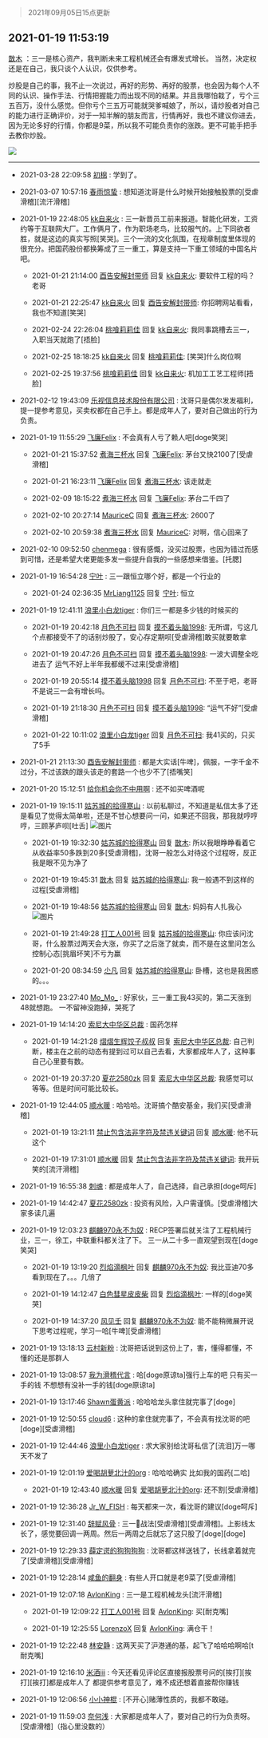 > 2021年09月05日15点更新
<link rel="stylesheet" href="https://cdn.jsdelivr.net/gh/taotie6/sampleJSON@main/css/photo_show.css">


 ## 2021-01-19 11:53:19 

 [㪚木](https://www.coolapk.com/feed/24299559?shareKey=OTdiMTE4YzQ1YzMzNjEzMTc3YWY~) ：三一是核心资产，我判断未来工程机械还会有爆发式增长。
当然，决定权还是在自己，我只谈个人认识，仅供参考。

炒股是自己的事，我不止一次说过，再好的形势、再好的股票，也会因为每个人不同的认识、操作手法、行情把握能力而出现不同的结果。并且我哪怕栽了，亏个三五百万，没什么感觉<!--break-->。但你亏个三五万可能就哭爹喊娘了，所以，请炒股者对自己的能力进行正确评价，对于一知半解的朋友而言，行情再好，我也不建议你进去，因为无论多好的行情，你都是9菜，所以我不可能负责你的涨跌。更不可能手把手去教你炒股。 

<div class="album">
<img class="img-item" src="https://image.coolapk.com/feed/2021/0119/11/1081091_51c3cf2d_8398_7823@1080x1698.jpeg" />
</div>

 ------- 

- 2021-03-28 22:09:58 [初棉](uid=1944207) : 学到了。 

- 2021-03-07 10:57:16 [春雨惊蛰](uid=745533) : 想知道沈哥是什么时候开始接触股票的[受虐滑稽][流汗滑稽] 

- 2021-01-19 22:48:05 [kk自来火](uid=632451) : 三一新晋员工前来报道。智能化研发，工资约等于互联网大厂。工作俩月了，作为职场老鸟，比较服气的。上下同欲者胜，就是这边的真实写照[笑哭]。三个一流的文化氛围，在规章制度里体现的很充分。把国药股份都换筹成了三一重工，算是支持一下重工领域的中国名片吧。 

    - 2021-01-21 21:14:00 [酉告安解封带师](uid=1199540) 回复 [kk自来火](uid=632451): 要软件工程的吗？老哥 

    - 2021-01-21 22:25:47 [kk自来火](uid=632451) 回复 [酉告安解封带师](uid=1199540): 你招聘网站看看，我也不知道[笑哭] 

    - 2021-02-24 22:26:04 [桃喰莉莉佳](uid=507498) 回复 [kk自来火](uid=632451): 我同事跳槽去三一，入职当天就跑了[捂脸] 

    - 2021-02-25 18:18:25 [kk自来火](uid=632451) 回复 [桃喰莉莉佳](uid=507498): [笑哭]什么岗位啊 

    - 2021-02-25 19:37:56 [桃喰莉莉佳](uid=507498) 回复 [kk自来火](uid=632451): 机加工工艺工程师[捂脸] 

- 2021-02-12 19:43:09 [乐视信息技术股份有限公司](uid=761296) : 沈哥只是偶尔发发福利，提一提参考意见，买卖权都在自己手上。都是成年人了，要对自己做出的行为负责。 

- 2021-01-19 11:55:29 [飞廉Felix](uid=900024) : 不会真有人亏了赖人吧[doge笑哭] 

    - 2021-01-21 15:37:52 [煮海三杯水](uid=695018) 回复 [飞廉Felix](uid=900024): 茅台又快2100了[受虐滑稽] 

    - 2021-01-21 16:23:11 [飞廉Felix](uid=900024) 回复 [煮海三杯水](uid=695018): 该走就走 

    - 2021-02-09 18:15:22 [煮海三杯水](uid=695018) 回复 [飞廉Felix](uid=900024): 茅台二千四了 

    - 2021-02-10 20:27:14 [MauriceC](uid=2661286) 回复 [煮海三杯水](uid=695018): 2600了 

    - 2021-02-10 20:59:38 [煮海三杯水](uid=695018) 回复 [MauriceC](uid=2661286): 对啊，信心回来了 

- 2021-02-10 09:52:50 [chenmega](uid=1550504) : 很有感慨，没买过股票，也因为错过而感到可惜，还是希望大佬更能多发一些提升自我的一些感想来借鉴。[托腮] 

- 2021-01-19 16:54:28 [宁叶](uid=1712620) : 三一跟恒立哪个好，都是一个行业的 

    - 2021-01-24 02:36:35 [MrLiang1125](uid=487334) 回复 [宁叶](uid=1712620): 恒立 

- 2021-01-19 12:41:11 [浪里小白龙tiger](uid=2360405) : 你们三一都是多少钱的时候买的 

    - 2021-01-19 20:42:18 [月色不可扫](uid=3639201) 回复 [摸不着头脑1998](uid=803914): 无所谓，亏这几个点都接受不了的话别炒股了，安心存定期呗[受虐滑稽]敢买就要敢拿 

    - 2021-01-19 20:47:26 [月色不可扫](uid=3639201) 回复 [摸不着头脑1998](uid=803914): 一波大调整全吃进去了 运气不好上半年我都缓不过来[受虐滑稽] 

    - 2021-01-19 20:55:14 [摸不着头脑1998](uid=803914) 回复 [月色不可扫](uid=3639201): 不至于吧，老哥不是说三一会有增长吗。 

    - 2021-01-19 21:18:30 [月色不可扫](uid=3639201) 回复 [摸不着头脑1998](uid=803914): “运气不好”[受虐滑稽] 

    - 2021-01-22 10:11:02 [浪里小白龙tiger](uid=2360405) 回复 [月色不可扫](uid=3639201): 我41买的，只买了5手 

- 2021-01-21 21:13:30 [酉告安解封带师](uid=1199540) : 都是大实话[牛啤]，佩服，一字千金不过分，不过该跌的跟头该走的套路一个也少不了[捂嘴笑] 

- 2021-01-20 15:12:51 [给你机会你不中用啊](uid=2799180) : 还不如买啤酒呢 

- 2021-01-19 19:15:11 [姑苏城的拾得寒山](uid=3301437) : 以前私聊过，不知道是私信太多了还是看见了觉得太简单啦，还是不甘心想要问一问，如果还不回我，那我就哼哼哼，三顾茅庐呗[吐舌] ![图片](https://image.coolapk.com/feed/2021/0119/19/3301437_bde10874_4910_5926@1200x1920.jpeg)

    - 2021-01-19 19:32:30 [姑苏城的拾得寒山](uid=3301437) 回复 [㪚木](uid=1081091): 所以我眼睁睁看着它从收益率50多跌到20多[受虐滑稽]，沈哥一般怎么对待这个过程呀，反正我是眼不见为净了 

    - 2021-01-19 19:45:31 [㪚木](uid=1081091) 回复 [姑苏城的拾得寒山](uid=3301437): 我一般遇不到这样的过程[受虐滑稽] 

    - 2021-01-19 19:48:56 [姑苏城的拾得寒山](uid=3301437) 回复 [㪚木](uid=1081091): 妈妈有人扎我心 ![图片](https://image.coolapk.com/feed/2021/0119/19/3301437_b5e4e6f7_6935_5021@198x198.jpeg)

    - 2021-01-19 21:49:28 [打工人001号](uid=3014918) 回复 [姑苏城的拾得寒山](uid=3301437): 你应该问沈哥，什么股票过两天会大涨，你买了之后涨了就卖，而不是在这里问怎么控制心态[挑眉坏笑]不亏为赢 

    - 2021-01-20 08:34:59 [尐凡](uid=1168334) 回复 [姑苏城的拾得寒山](uid=3301437): 卧槽，这也是我困惑的。。。 

- 2021-01-19 23:27:40 [Mo_Mo_](uid=432865) : 好家伙，三一重工我43买的，第二天涨到48就想跑。
一不留神没跑掉，哭死了 

- 2021-01-19 14:14:20 [索尼大中华区总裁](uid=1064522) : 国药怎样 

    - 2021-01-19 14:21:28 [熠熠生辉饺子叔叔](uid=2476035) 回复 [索尼大中华区总裁](uid=1064522): 自己判断，楼主在之前的动态有提到过可以自己去看，大家都成年人了，这种事自己心里要有数。 

    - 2021-01-19 20:37:20 [夏花2580zk](uid=858641) 回复 [索尼大中华区总裁](uid=1064522): 我感觉可以等等。但是时间可能比较长。 

- 2021-01-19 12:44:05 [顺水暖](uid=2030768) : 哈哈哈。沈哥搞个酷安基金，我们买[受虐滑稽] 

    - 2021-01-19 13:21:11 [禁止包含法非字符及禁违关键词](uid=568901) 回复 [顺水暖](uid=2030768): 他不玩这个 

    - 2021-01-19 17:31:01 [顺水暖](uid=2030768) 回复 [禁止包含法非字符及禁违关键词](uid=568901): 我开玩笑的[流汗滑稽] 

- 2021-01-19 16:55:38 [刺魂](uid=1662383) : 都是成年人了，自己选择，自己承担[doge呵斥] 

- 2021-01-19 14:42:47 [夏花2580zk](uid=858641) : 投资有风险，入户需谨慎。[受虐滑稽]大家多读几遍 

- 2021-01-19 12:03:23 [麒麟970永不为奴](uid=3363987) : RECP签署后就关注了工程机械行业，三一，徐工，中联重科都关注了下。
三一从二十多一直观望到现在[doge笑哭] 

    - 2021-01-19 13:19:20 [烈焰滴枫叶](uid=2260258) 回复 [麒麟970永不为奴](uid=3363987): 我比亚迪70多看到现在了。。。几倍了 

    - 2021-01-19 14:12:47 [白色彗星皮皮柴](uid=1997967) 回复 [烈焰滴枫叶](uid=2260258): 一样的[doge笑哭] 

    - 2021-01-19 14:37:20 [风见壬](uid=1512297) 回复 [麒麟970永不为奴](uid=3363987): 能不能稍微展开说下思考过程呢，学习一哈[牛啤][受虐滑稽] 

- 2021-01-19 13:18:13 [云村新粉](uid=809098) : 沈哥把话说到这份上了，害，懂得都懂，不懂的还是那群人 

- 2021-01-19 13:08:57 [我为滑稽代言](uid=391247) : 哈[doge原谅ta]强行上车的吧 只有买一手的钱 不想想有没补一手的钱[doge原谅ta] 

- 2021-01-19 13:17:46 [Shawn蛋黄派](uid=2642278) : 哈哈哈龙头拿住就完事了[doge] 

- 2021-01-19 12:50:55 [cloud6](uid=852635) : 这种的拿住就完事了，不会真有找沈哥的吧[doge][受虐滑稽] 

- 2021-01-19 12:44:46 [浪里小白龙tiger](uid=2360405) : 求大家别给沈哥私信了[流泪]万一哪天不发了 

- 2021-01-19 12:01:19 [爱喝胡萝北汁的org](uid=1377468) : 哈哈哈确实 比如我的国药[二哈] 

    - 2021-01-19 12:43:40 [顺水暖](uid=2030768) 回复 [爱喝胡萝北汁的org](uid=1377468): 还不割[受虐滑稽] 

- 2021-01-19 12:36:28 [Jr_W_FISH](uid=444123) : 每天都来一次，看沈哥的建议[doge呵斥] 

- 2021-01-19 12:31:40 [辞赋风骨](uid=875865) : 三一🌈战法[受虐滑稽][受虐滑稽]。上影线太长了，感觉要回调一两周。然后一两周之后就忘了这只股了[doge][doge] 

- 2021-01-19 12:29:33 [薛定谔的狗狗狗狗](uid=2327954) : 沈哥都这样送钱了，长线拿着就完了[受虐滑稽][受虐滑稽] 

- 2021-01-19 12:28:14 [咸鱼的翻身](uid=3945270) : 有些人开口就是老9菜了[受虐滑稽] 

- 2021-01-19 12:07:18 [AvlonKing](uid=964891) : 三一是工程机械龙头[流汗滑稽] 

    - 2021-01-19 12:09:22 [打工人001号](uid=3014918) 回复 [AvlonKing](uid=964891): 买[耐克嘴] 

    - 2021-01-19 12:25:55 [LorenzoX](uid=645650) 回复 [AvlonKing](uid=964891): 满仓干！ 

- 2021-01-19 12:22:48 [林安静](uid=1711813) : 这两天买了沪港通的基，起飞了哈哈哈啊哈[t耐克嘴] 

- 2021-01-19 12:16:10 [米酒iii](uid=3060400) : 今天还看见评论区直接报股票号问的[挨打][挨打][挨打]都是成年人了  都提供参考意见了，难不成还想着直接帮你赚钱 

- 2021-01-19 12:06:56 [小小神棍](uid=688970) : [不开心]赌薄性质的，我都不敢碰。 

- 2021-01-19 11:59:03 [奈何浅](uid=1884562) : 大家都是成年人了，要对自己的行为负责呀。[受虐滑稽]（指心里没数的） 


